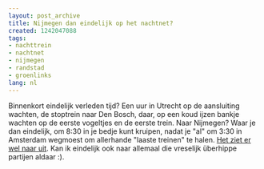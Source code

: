 ```yaml
---
layout: post_archive
title: Nijmegen dan eindelijk op het nachtnet?
created: 1242047088
tags:
- nachttrein
- nachtnet
- nijmegen
- randstad
- groenlinks
lang: nl
---
```

Binnenkort eindelijk verleden tijd? Een uur in Utrecht op de aansluiting wachten, de stoptrein naar Den Bosch, daar, op een koud ijzen bankje wachten op de eerste vogeltjes en de eerste trein. Naar Nijmegen? Waar je dan eindelijk, om 8:30 in je bedje kunt kruipen, nadat je "al" om 3:30 in Amsterdam wegmoest om allerhande "laaste treinen" te halen. [Het ziet er wel naar uit](http://nijmegen.groenlinks.nl/node/25828). Kan ik eindelijk ook naar allemaal die vreselijk überhippe partijen aldaar :).
